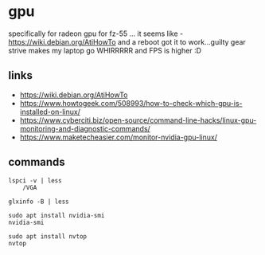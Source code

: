 # gpu

specifically for radeon gpu for fz-55 ... it seems like - https://wiki.debian.org/AtiHowTo and a reboot got it to work...guilty gear strive makes my laptop go WHIRRRRR and FPS is higher :D


## links

- https://wiki.debian.org/AtiHowTo
- https://www.howtogeek.com/508993/how-to-check-which-gpu-is-installed-on-linux/
- https://www.cyberciti.biz/open-source/command-line-hacks/linux-gpu-monitoring-and-diagnostic-commands/
- https://www.maketecheasier.com/monitor-nvidia-gpu-linux/

## commands

    lspci -v | less
        /VGA

    glxinfo -B | less

    sudo apt install nvidia-smi
    nvidia-smi
    
    sudo apt install nvtop
    nvtop
